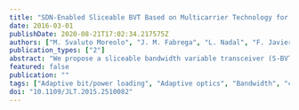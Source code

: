 ```yaml
---
title: "SDN-Enabled Sliceable BVT Based on Multicarrier Technology for Multiflow Rate #x002F;Distance and Grid Adaptation"
date: 2016-03-01
publishDate: 2020-08-21T17:02:34.217575Z
authors: ["M. Svaluto Moreolo", "J. M. Fabrega", "L. Nadal", "F. Javier Vílchez", "A. Mayoral", "R. Vilalta", "R. Muñoz", "R. Casellas", "R. Martínez", "M. Nishihara", "T. Tanaka", "T. Takahara", "J. C. Rasmussen", "C. Kottke", "M. Schlosser", "R. Freund", "F. Meng", "S. Yan", "G. Zervas", "D. Simeonidou", "Y. Yoshida", "K. I. Kitayama"]
publication_types: ["2"]
abstract: "We propose a sliceable bandwidth variable transceiver (S-BVT) architecture suitable for metro/regional elastic networks and highly scalable data center applications. It adopts multicarrier modulation, either OFDM or DMT, and a cost-effective optoelectronic front-end. The high-capacity S-BVT is programmable, adaptive, and reconfigurable by an SDN controller for efficient resource usage, enabling unique granularity, flexibility, and grid adaptation, even in the conventional fixed-grid networks. We experimentally demonstrate its multiple advanced functionalities in a four-node photonic mesh network. This includes SDN-enabled rate/distance adaptive multiflow generation and routing/switching, slice-ability, flexibility, and adaptability for the mitigation of spectrum fragmentation, as well as for a soft migration toward the flexi-grid paradigm."
featured: false
publication: ""
tags: ["Adaptive bit/power loading", "Adaptive optics", "Bandwidth", "conventional fixed-grid networks", "cost-effective optoelectronic front-end", "Digital signal processing", "DMT", "flexi-grid networks", "four-node photonic mesh network", "inverse multiplexing", "metro elastic networks", "multicarrier modulation", "OFDM", "OFDM modulation", "Optical control", "Optical filters", "optical modulation", "Optical receivers", "optical routing", "optical switches", "optical switching", "optical transceivers", "optoelectronic devices", "regional elastic networks", "SDN controller", "SDN-enabled distance adaptive multiflow generation", "SDN-enabled rate adaptive multiflow generation", "SDN-enabled sliceable BVT based multicarrier technology", "Signal to noise ratio", "sliceable bandwidth variable transceiver (S-BVT)", "sliceable bandwidth variable transceiver architecture", "software defined networking", "Software-defined networking", "Transceivers", "WDM networks"]
doi: "10.1109/JLT.2015.2510082"
---
```



